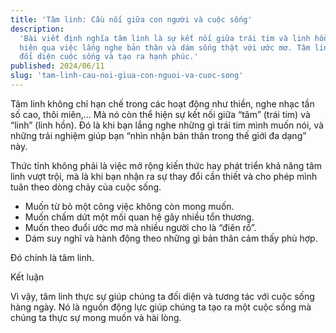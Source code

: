 ```yaml
---
title: 'Tâm linh: Cầu nối giữa con người và cuộc sống'
description:
  'Bài viết định nghĩa tâm linh là sự kết nối giữa trái tim và linh hồn, thể
  hiện qua việc lắng nghe bản thân và dám sống thật với ước mơ. Tâm linh giúp ta
  đối diện cuộc sống và tạo ra hạnh phúc.'
published: 2024/06/11
slug: 'tam-linh-cau-noi-giua-con-nguoi-va-cuoc-song'
---
```


Tâm linh không chỉ hạn chế trong các hoạt động như thiền, nghe nhạc tần số cao,
thôi miên,… Mà nó còn thể hiện sự kết nối giữa “tâm” (trái tim) và “linh” (linh
hồn). Đó là khi bạn lắng nghe những gì trái tim mình muốn nói, và những trải
nghiệm giúp bạn “nhìn nhận bản thân trong thế giới đa dạng” này.

Thức tỉnh không phải là việc mở rộng kiến thức hay phát triển khả năng tâm linh
vượt trội, mà là khi bạn nhận ra sự thay đổi cần thiết và cho phép mình tuân
theo dòng chảy của cuộc sống.

- Muốn từ bỏ một công việc không còn mong muốn.
- Muốn chấm dứt một mối quan hệ gây nhiều tổn thương.
- Muốn theo đuổi ước mơ mà nhiều người cho là “điên rồ”.
- Dám suy nghĩ và hành động theo những gì bản thân cảm thấy phù hợp.

Đó chính là tâm linh.

Kết luận

Vì vậy, tâm linh thực sự giúp chúng ta đối diện và tương tác với cuộc sống hàng
ngày. Nó là nguồn động lực giúp chúng ta tạo ra một cuộc sống mà chúng ta thực
sự mong muốn và hài lòng.
